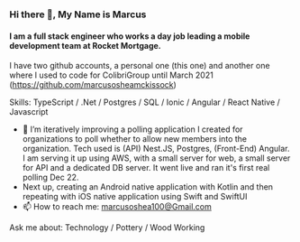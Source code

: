 ### Hi there 👋, My Name is Marcus
#### I am a full stack engineer who works a day job leading a mobile development team at Rocket Mortgage. 

I have two github accounts, a personal one (this one) and another one where I used to code for ColibriGroup until March 2021 (https://github.com/marcusosheamckissock)

Skills: TypeScript / .Net / Postgres / SQL / Ionic / Angular / React Native / Javascript

- 🔭 I’m iteratively improving a polling application I created for organizations to poll whether to allow new members into the organization. Tech used is (API) Nest.JS, Postgres, (Front-End) Angular. I am serving it up using AWS, with a small server for web, a small server for API and a dedicated DB server. It went live and ran it's first real polling Dec 22.
- Next up, creating an Android native application with Kotlin and then repeating with iOS native application using Swift and SwiftUI
- 📫 How to reach me: marcusoshea100@Gmail.com 

Ask me about: Technology / Pottery / Wood Working 
